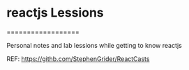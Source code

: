 # reactjs Lessions 
==================

Personal notes and lab lessions while getting to know reactjs

REF: https://githb.com/StephenGrider/ReactCasts

